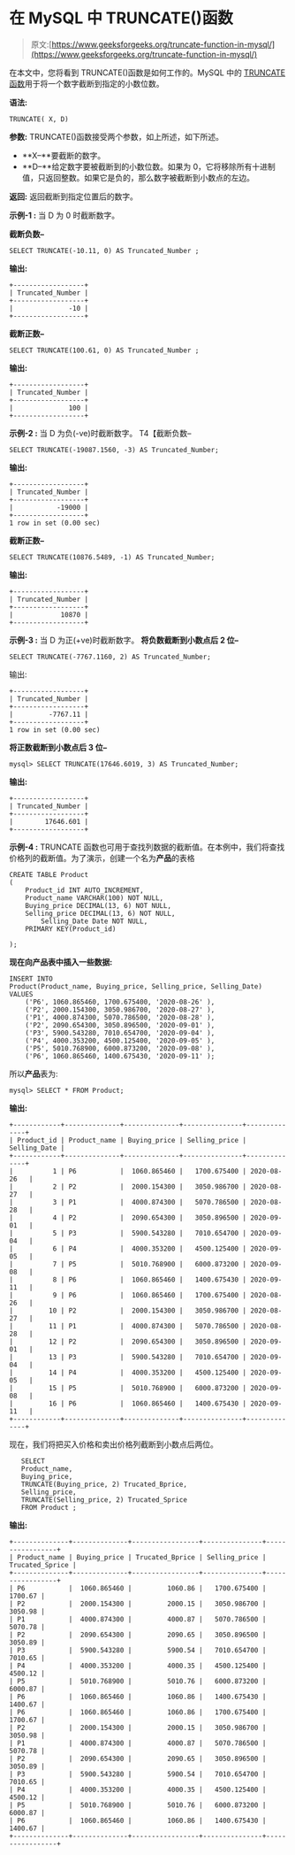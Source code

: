 # 在 MySQL 中 TRUNCATE()函数

> 原文:[https://www.geeksforgeeks.org/truncate-function-in-mysql/](https://www.geeksforgeeks.org/truncate-function-in-mysql/)

在本文中，您将看到 TRUNCATE()函数是如何工作的。MySQL 中的 [TRUNCATE 函数](https://www.geeksforgeeks.org/sql-drop-truncate/)用于将一个数字截断到指定的小数位数。

**语法:**

```
TRUNCATE( X, D)

```

**参数:**
TRUNCATE()函数接受两个参数，如上所述，如下所述。

*   **X–**要截断的数字。
*   **D–**给定数字要被截断到的小数位数。如果为 0，它将移除所有十进制值，只返回整数。如果它是负的，那么数字被截断到小数点的左边。

**返回:**
返回截断到指定位置后的数字。

**示例-1 :**
当 D 为 0 时截断数字。

**截断负数–**

```
SELECT TRUNCATE(-10.11, 0) AS Truncated_Number ;

```

**输出:**

```
+------------------+
| Truncated_Number |
+------------------+
|              -10 |
+------------------+

```

**截断正数–**

```
SELECT TRUNCATE(100.61, 0) AS Truncated_Number ;

```

**输出:**

```
+------------------+
| Truncated_Number |
+------------------+
|              100 |
+------------------+

```

**示例-2 :**
当 D 为负(-ve)时截断数字。
T4【截断负数–

```
SELECT TRUNCATE(-19087.1560, -3) AS Truncated_Number;

```

**输出:**

```
+------------------+
| Truncated_Number |
+------------------+
|           -19000 |
+------------------+
1 row in set (0.00 sec)

```

**截断正数–**

```
SELECT TRUNCATE(10876.5489, -1) AS Truncated_Number;

```

**输出:**

```
+------------------+
| Truncated_Number |
+------------------+
|            10870 |
+------------------+

```

**示例-3 :**
当 D 为正(+ve)时截断数字。
**将负数截断到小数点后 2 位–**

```
SELECT TRUNCATE(-7767.1160, 2) AS Truncated_Number;

```

输出:

```
+------------------+
| Truncated_Number |
+------------------+
|         -7767.11 |
+------------------+
1 row in set (0.00 sec)

```

**将正数截断到小数点后 3 位–**

```
mysql> SELECT TRUNCATE(17646.6019, 3) AS Truncated_Number;

```

**输出:**

```
+------------------+
| Truncated_Number |
+------------------+
|        17646.601 |
+------------------+

```

**示例-4 :**
TRUNCATE 函数也可用于查找列数据的截断值。在本例中，我们将查找价格列的截断值。为了演示，创建一个名为**产品**的表格

```
CREATE TABLE Product
(
    Product_id INT AUTO_INCREMENT,  
    Product_name VARCHAR(100) NOT NULL,
    Buying_price DECIMAL(13, 6) NOT NULL,
    Selling_price DECIMAL(13, 6) NOT NULL,
        Selling_Date Date NOT NULL,
    PRIMARY KEY(Product_id)

);

```

**现在向产品表中插入一些数据:**

```
INSERT INTO  
Product(Product_name, Buying_price, Selling_price, Selling_Date)
VALUES
    ('P6', 1060.865460, 1700.675400, '2020-08-26' ),
    ('P2', 2000.154300, 3050.986700, '2020-08-27' ),
    ('P1', 4000.874300, 5070.786500, '2020-08-28' ),
    ('P2', 2090.654300, 3050.896500, '2020-09-01' ),
    ('P3', 5900.543280, 7010.654700, '2020-09-04' ),
    ('P4', 4000.353200, 4500.125400, '2020-09-05' ),
    ('P5', 5010.768900, 6000.873200, '2020-09-08' ),
    ('P6', 1060.865460, 1400.675430, '2020-09-11' );

```

所以**产品**表为:

```
mysql> SELECT * FROM Product;

```

**输出:**

```
+------------+--------------+--------------+---------------+--------------+
| Product_id | Product_name | Buying_price | Selling_price | Selling_Date |
+------------+--------------+--------------+---------------+--------------+
|          1 | P6           |  1060.865460 |   1700.675400 | 2020-08-26   |
|          2 | P2           |  2000.154300 |   3050.986700 | 2020-08-27   |
|          3 | P1           |  4000.874300 |   5070.786500 | 2020-08-28   |
|          4 | P2           |  2090.654300 |   3050.896500 | 2020-09-01   |
|          5 | P3           |  5900.543280 |   7010.654700 | 2020-09-04   |
|          6 | P4           |  4000.353200 |   4500.125400 | 2020-09-05   |
|          7 | P5           |  5010.768900 |   6000.873200 | 2020-09-08   |
|          8 | P6           |  1060.865460 |   1400.675430 | 2020-09-11   |
|          9 | P6           |  1060.865460 |   1700.675400 | 2020-08-26   |
|         10 | P2           |  2000.154300 |   3050.986700 | 2020-08-27   |
|         11 | P1           |  4000.874300 |   5070.786500 | 2020-08-28   |
|         12 | P2           |  2090.654300 |   3050.896500 | 2020-09-01   |
|         13 | P3           |  5900.543280 |   7010.654700 | 2020-09-04   |
|         14 | P4           |  4000.353200 |   4500.125400 | 2020-09-05   |
|         15 | P5           |  5010.768900 |   6000.873200 | 2020-09-08   |
|         16 | P6           |  1060.865460 |   1400.675430 | 2020-09-11   |
+------------+--------------+--------------+---------------+--------------+

```

现在，我们将把买入价格和卖出价格列截断到小数点后两位。

```
   SELECT  
   Product_name,
   Buying_price,
   TRUNCATE(Buying_price, 2) Trucated_Bprice,  
   Selling_price,
   TRUNCATE(Selling_price, 2) Trucated_Sprice
   FROM Product ;

```

**输出:**

```
+--------------+--------------+-----------------+---------------+-----------------+
| Product_name | Buying_price | Trucated_Bprice | Selling_price | Trucated_Sprice |
+--------------+--------------+-----------------+---------------+-----------------+
| P6           |  1060.865460 |         1060.86 |   1700.675400 |         1700.67 |
| P2           |  2000.154300 |         2000.15 |   3050.986700 |         3050.98 |
| P1           |  4000.874300 |         4000.87 |   5070.786500 |         5070.78 |
| P2           |  2090.654300 |         2090.65 |   3050.896500 |         3050.89 |
| P3           |  5900.543280 |         5900.54 |   7010.654700 |         7010.65 |
| P4           |  4000.353200 |         4000.35 |   4500.125400 |         4500.12 |
| P5           |  5010.768900 |         5010.76 |   6000.873200 |         6000.87 |
| P6           |  1060.865460 |         1060.86 |   1400.675430 |         1400.67 |
| P6           |  1060.865460 |         1060.86 |   1700.675400 |         1700.67 |
| P2           |  2000.154300 |         2000.15 |   3050.986700 |         3050.98 |
| P1           |  4000.874300 |         4000.87 |   5070.786500 |         5070.78 |
| P2           |  2090.654300 |         2090.65 |   3050.896500 |         3050.89 |
| P3           |  5900.543280 |         5900.54 |   7010.654700 |         7010.65 |
| P4           |  4000.353200 |         4000.35 |   4500.125400 |         4500.12 |
| P5           |  5010.768900 |         5010.76 |   6000.873200 |         6000.87 |
| P6           |  1060.865460 |         1060.86 |   1400.675430 |         1400.67 |
+--------------+--------------+-----------------+---------------+-----------------+

```